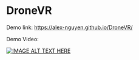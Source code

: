 # DroneVR
Demo link: https://alex-nguyen.github.io/DroneVR/


Demo Video:

[![IMAGE ALT TEXT HERE](youtube.png)](https://youtu.be/F_OC3dq4CeQ)
